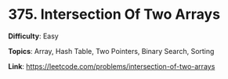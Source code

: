 # 375. Intersection Of Two Arrays

**Difficulty**: Easy

**Topics**: Array, Hash Table, Two Pointers, Binary Search, Sorting

**Link**: https://leetcode.com/problems/intersection-of-two-arrays
